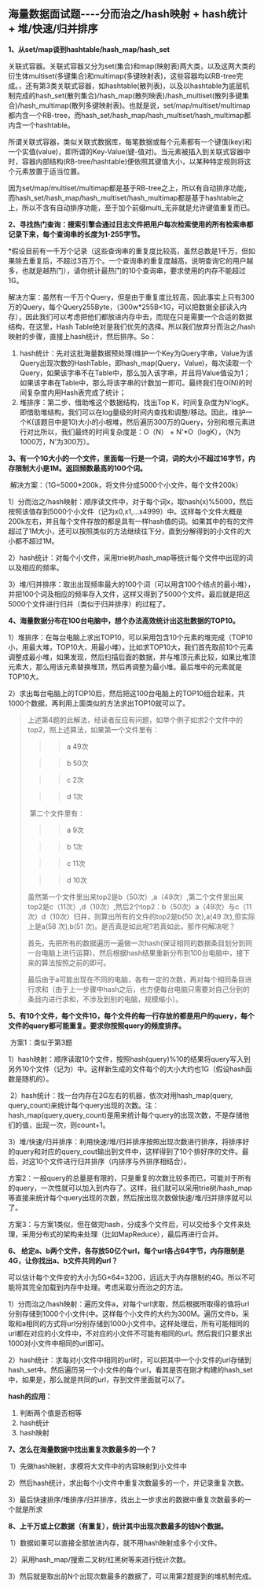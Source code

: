 ## 海量数据面试题----分而治之/hash映射 + hash统计 + 堆/快速/归并排序

**1、从set/map谈到hashtable/hash_map/hash_set**

关联式容器。关联式容器又分为set(集合)和map(映射表)两大类，以及这两大类的衍生体multiset(多键集合)和multimap(多键映射表)，这些容器均以RB-tree完成。，还有第3类关联式容器，如hashtable(散列表)，以及以hashtable为底层机制完成的hash_set(散列集合)/hash_map(散列映表)/hash_multiset(散列多键集合)/hash_multimap(散列多键映射表)。也就是说，set/map/multiset/multimap都内含一个RB-tree，而hash_set/hash_map/hash_multiset/hash_multimap都内含一个hashtable。

   所谓关联式容器，类似关联式数据库，每笔数据或每个元素都有一个键值(key)和一个实值(value)，即所谓的Key-Value(键-值对)。当元素被插入到关联式容器中时，容器内部结构(RB-tree/hashtable)便依照其键值大小，以某种特定规则将这个元素放置于适当位置。

因为set/map/multiset/multimap都是基于RB-tree之上，所以有自动排序功能，而hash_set/hash_map/hash_multiset/hash_multimap都是基于hashtable之上，所以不含有自动排序功能，至于加个前缀multi_无非就是允许键值重复而已。

**2、寻找热门查询：搜索引擎会通过日志文件把用户每次检索使用的所有检索串都记录下来，每个查询串的长度为1-255字节。**

*假设目前有一千万个记录（这些查询串的重复度比较高，虽然总数是1千万，但如果除去重复后，不超过3百万个。一个查询串的重复度越高，说明查询它的用户越多，也就是越热门），请你统计最热门的10个查询串，要求使用的内存不能超过1G。

解决方案：虽然有一千万个Query，但是由于重复度比较高，因此事实上只有300万的Query，每个Query255Byte，（300w*255B<1G，可以把数据全部读入内存），因此我们可以考虑把他们都放进内存中去，而现在只是需要一个合适的数据结构，在这里，Hash Table绝对是我们优先的选择。所以我们放弃分而治之/hash映射的步骤，直接上hash统计，然后排序。So：

1. hash统计：先对这批海量数据预处理(维护一个Key为Query字串，Value为该Query出现次数的HashTable，即hash_map(Query，Value)，每次读取一个Query，如果该字串不在Table中，那么加入该字串，并且将Value值设为1；如果该字串在Table中，那么将该字串的计数加一即可。最终我们在O(N)的时间复杂度内用Hash表完成了统计；
2. 堆排序：第二步、借助堆这个数据结构，找出Top K，时间复杂度为N‘logK。即借助堆结构，我们可以在log量级的时间内查找和调整/移动。因此，维护一个K(该题目中是10)大小的小根堆，然后遍历300万的Query，分别和根元素进行对比所以，我们最终的时间复杂度是：O（N） + N'*O（logK），（N为1000万，N’为300万）。

**3、有一个1G大小的一个文件，里面每一行是一个词，词的大小不超过16字节，内存限制大小是1M。返回频数最高的100个词。**

​      解决方案：（1G=5000*200k，将文件分成5000个小文件，每个文件200k）

​        1）分而治之/hash映射：顺序读文件中，对于每个词x，取hash(x)%5000，然后按照该值存到5000个小文件（记为x0,x1,...x4999）中。这样每个文件大概是200k左右，并且每个文件存放的都是具有一样hash值的词。如果其中的有的文件超过了1M大小，还可以按照类似的方法继续往下分，直到分解得到的小文件的大小都不超过1M。

​        2）hash统计：对每个小文件，采用trie树/hash_map等统计每个文件中出现的词以及相应的频率。

​        3）堆/归并排序：取出出现频率最大的100个词（可以用含100个结点的最小堆），并把100个词及相应的频率存入文件，这样又得到了5000个文件。最后就是把这5000个文件进行归并（类似于归并排序）的过程了。

**4、海量数据分布在100台电脑中，想个办法高效统计出这批数据的TOP10。**

  1）堆排序：在每台电脑上求出TOP10，可以采用包含10个元素的堆完成（TOP10小，用最大堆，TOP10大，用最小堆）。比如求TOP10大，我们首先取前10个元素调整成最小堆，如果发现，然后扫描后面的数据，并与堆顶元素比较，如果比堆顶元素大，那么用该元素替换堆顶，然后再调整为最小堆。最后堆中的元素就是TOP10大。

​        2）求出每台电脑上的TOP10后，然后把这100台电脑上的TOP10组合起来，共1000个数据，再利用上面类似的方法求出TOP10就可以了。

> ​    上述第4题的此解法，经读者反应有问题，如举个例子如求2个文件中的top2，照上述算法，如果第一个文件里有：
>
> > > a 49次
>
> > > b 50次
>
> > > c 2次
>
> > > d 1次
>
> ​    第二个文件里有：
>
> > > a 9次
>
> > > b 1次
>
> > > c 11次
>
> > > d 10次
>
> ​       虽然第一个文件里出来top2是b（50次）,a（49次）,第二个文件里出来top2是c（11次）,d（10次）,然后2个top2：b（50次）a（49次）与c（11次）d（10次）归并，则算出所有的文件的top2是b(50 次),a(49 次),但实际上是a(58 次),b(51 次)。是否真是如此呢?若真如此，那作何解决呢？
>
> ​      首先，先把所有的数据遍历一遍做一次hash(保证相同的数据条目划分到同一台电脑上进行运算)，然后根据hash结果重新分布到100台电脑中，接下来的算法按照之前的即可。
>
> ​      最后由于a可能出现在不同的电脑，各有一定的次数，再对每个相同条目进行求和（由于上一步骤中hash之后，也方便每台电脑只需要对自己分到的条目内进行求和，不涉及到别的电脑，规模缩小）。

**5、有10个文件，每个文件1G，每个文件的每一行存放的都是用户的query，每个文件的query都可能重复。要求你按照query的频度排序。**

​     方案1：类似于第3题

​        1）hash映射：顺序读取10个文件，按照hash(query)%10的结果将query写入到另外10个文件（记为）中。这样新生成的文件每个的大小大约也1G（假设hash函数是随机的）。

​        2）hash统计：找一台内存在2G左右的机器，依次对用hash_map(query, query_count)来统计每个query出现的次数。注：hash_map(query,query_count)是用来统计每个query的出现次数，不是存储他们的值，出现一次，则count+1。

​        3）堆/快速/归并排序：利用快速/堆/归并排序按照出现次数进行排序，将排序好的query和对应的query_cout输出到文件中，这样得到了10个排好序的文件。最后，对这10个文件进行归并排序（内排序与外排序相结合）。

  方案2：一般query的总量是有限的，只是重复的次数比较多而已，可能对于所有的query，一次性就可以加入到内存了。这样，我们就可以采用trie树/hash_map等直接来统计每个query出现的次数，然后按出现次数做快速/堆/归并排序就可以了。

​    方案3：与方案1类似，但在做完hash，分成多个文件后，可以交给多个文件来处理，采用分布式的架构来处理（比如MapReduce），最后再进行合并。

**6、 给定a、b两个文件，各存放50亿个url，每个url各占64字节，内存限制是4G，让你找出a、b文件共同的url？**

  可以估计每个文件安的大小为5G×64=320G，远远大于内存限制的4G。所以不可能将其完全加载到内存中处理。考虑采取分而治之的方法。

​    1）分而治之/hash映射：遍历文件a，对每个url求取，然后根据所取得的值将url分别存储到1000个小文件(中。这样每个小文件的大约为300M。遍历文件b，采取和a相同的方式将url分别存储到1000小文件中。这样处理后，所有可能相同的url都在对应的小文件中，不对应的小文件不可能有相同的url。然后我们只要求出1000对小文件中相同的url即可。

​        2）hash统计：求每对小文件中相同的url时，可以把其中一个小文件的url存储到hash_set中。然后遍历另一个小文件的每个url，看其是否在刚才构建的hash_set中，如果是，那么就是共同的url，存到文件里面就可以了。

**hash的应用：**

1. 判断两个值是否相等
2. hash统计
3. hash映射

**7、怎么在海量数据中找出重复次数最多的一个？**

​      1）先做hash映射，求模将大文件中的内容映射到小文件中

​        2）然后hash统计，求出每个小文件中重复次数最多的一个，并记录重复次数。

​        3）最后快速排序/堆排序/归并排序，找出上一步求出的数据中重复次数最多的一个就是所求

**8、上千万或上亿数据（有重复），统计其中出现次数最多的钱N个数据。**

​        1）数据如果可以直接全部放进内存，就不用hash映射成多个小文件。

​        2）采用hash_map/搜索二叉树/红黑树等来进行统计次数。

​        3）然后就是取出前N个出现次数最多的数据了，可以用第2题提到的堆机制完成。



